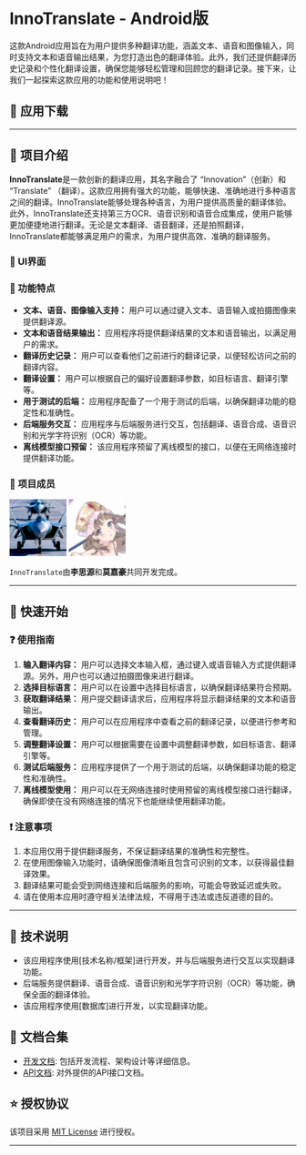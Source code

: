 # InnoTranslate - Android版

这款Android应用旨在为用户提供多种翻译功能，涵盖文本、语音和图像输入，同时支持文本和语音输出结果，为您打造出色的翻译体验。此外，我们还提供翻译历史记录和个性化翻译设置，确保您能够轻松管理和回顾您的翻译记录。接下来，让我们一起探索这款应用的功能和使用说明吧！


## 🎁 应用下载


---
## 📕 项目介绍

**InnoTranslate**是一款创新的翻译应用，其名字融合了 “Innovation”（创新）和 “Translate” （翻译）。这款应用拥有强大的功能，能够快速、准确地进行多种语言之间的翻译。InnoTranslate能够处理各种语言，为用户提供高质量的翻译体验。此外，InnoTranslate还支持第三方OCR、语音识别和语音合成集成，使用户能够更加便捷地进行翻译。无论是文本翻译、语音翻译，还是拍照翻译，InnoTranslate都能够满足用户的需求，为用户提供高效、准确的翻译服务。

###   📱  UI界面



###  🚀 功能特点

- **文本、语音、图像输入支持：** 用户可以通过键入文本、语音输入或拍摄图像来提供翻译源。
- **文本和语音结果输出：** 应用程序将提供翻译结果的文本和语音输出，以满足用户的需求。
- **翻译历史记录：** 用户可以查看他们之前进行的翻译记录，以便轻松访问之前的翻译内容。
- **翻译设置：** 用户可以根据自己的偏好设置翻译参数，如目标语言、翻译引擎等。
- **用于测试的后端：** 应用程序配备了一个用于测试的后端，以确保翻译功能的稳定性和准确性。
- **后端服务交互：** 应用程序与后端服务进行交互，包括翻译、语音合成、语音识别和光学字符识别（OCR）等功能。
- **离线模型接口预留：** 该应用程序预留了离线模型的接口，以便在无网络连接时提供翻译功能。

### 🤝 项目成员

<p>
    <a href="https://github.com/CPLASF2049"><img src="./pics/1.jpg" width="100px" alt="1" border-radius: "100%"/></a>
    <a href="https://github.com/Ceriflor"><img src="./pics/2.jpg" width="100px" alt="2" radius: "100%"/></a>
</p>


`InnoTranslate`由**李思源**和**莫嘉豪**共同开发完成。

--- 
## 🎈 快速开始

### ❓ 使用指南

1. **输入翻译内容：** 用户可以选择文本输入框，通过键入或语音输入方式提供翻译源。另外，用户也可以通过拍摄图像来进行翻译。
2. **选择目标语言：** 用户可以在设置中选择目标语言，以确保翻译结果符合预期。
3. **获取翻译结果：** 用户提交翻译请求后，应用程序将显示翻译结果的文本和语音输出。
4. **查看翻译历史：** 用户可以在应用程序中查看之前的翻译记录，以便进行参考和管理。
5. **调整翻译设置：** 用户可以根据需要在设置中调整翻译参数，如目标语言、翻译引擎等。
6. **测试后端服务：** 应用程序提供了一个用于测试的后端，以确保翻译功能的稳定性和准确性。
7. **离线模型使用：** 用户可以在无网络连接时使用预留的离线模型接口进行翻译，确保即使在没有网络连接的情况下也能继续使用翻译功能。

### ❗ 注意事项

1. 本应用仅用于提供翻译服务，不保证翻译结果的准确性和完整性。
2. 在使用图像输入功能时，请确保图像清晰且包含可识别的文本，以获得最佳翻译效果。
3. 翻译结果可能会受到网络连接和后端服务的影响，可能会导致延迟或失败。
4. 请在使用本应用时遵守相关法律法规，不得用于违法或违反道德的目的。

--- 
## 🎨 技术说明

- 该应用程序使用[技术名称/框架]进行开发，并与后端服务进行交互以实现翻译功能。
- 后端服务提供翻译、语音合成、语音识别和光学字符识别（OCR）等功能，确保全面的翻译体验。
- 该应用程序使用[数据库]进行开发，以实现翻译功能。


## 📃 文档合集

- [开发文档](docs/DEVELOPMENT.md): 包括开发流程、架构设计等详细信息。
- [API文档](docs/API.md): 对外提供的API接口文档。

## ⭐️ 授权协议

该项目采用 [MIT License](LICENSE) 进行授权。

--- 
